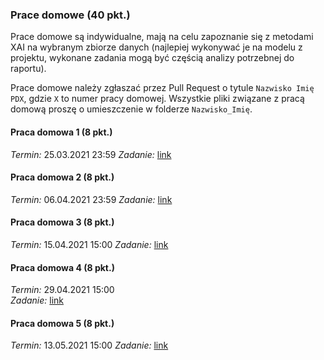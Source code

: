 ### Prace domowe (40 pkt.)
Prace domowe są indywidualne, mają na celu zapoznanie się z metodami XAI na wybranym zbiorze danych (najlepiej wykonywać je na modelu z projektu, wykonane zadania mogą być częścią analizy potrzebnej do raportu).

Prace domowe należy zgłaszać przez Pull Request o tytule `Nazwisko Imię PDX`, gdzie `X` to numer pracy domowej. Wszystkie pliki związane z pracą domową proszę o umieszczenie w folderze `Nazwisko_Imię`. 

#### Praca domowa 1 (8 pkt.)  
*Termin:* 25.03.2021 23:59
*Zadanie:* [link](https://github.com/mini-pw/2021L-WB-XAI-1/issues/7)
#### Praca domowa 2 (8 pkt.)  
*Termin:* 06.04.2021 23:59
*Zadanie:* [link](https://github.com/mini-pw/2021L-WB-XAI-1/issues/17)
#### Praca domowa 3 (8 pkt.)  
*Termin:* 15.04.2021 15:00 
*Zadanie:* [link](https://github.com/mini-pw/2021L-WB-XAI-1/issues/18)
#### Praca domowa 4 (8 pkt.)  
*Termin:* 29.04.2021 15:00  
*Zadanie:* [link](https://github.com/mini-pw/2021L-WB-XAI-1/issues/19)
#### Praca domowa 5 (8 pkt.)  
*Termin:* 13.05.2021 15:00
*Zadanie:* [link](https://github.com/mini-pw/2021L-WB-XAI-1/issues/20)



